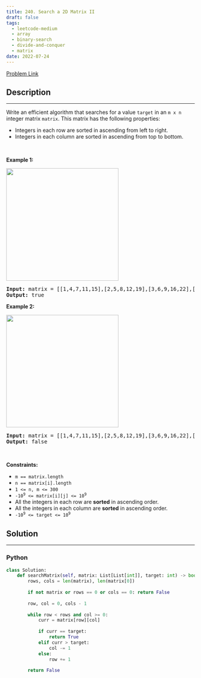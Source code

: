 ```yaml
---
title: 240. Search a 2D Matrix II
draft: false
tags: 
  - leetcode-medium
  - array
  - binary-search
  - divide-and-conquer
  - matrix
date: 2022-07-24
---
```


[Problem Link](https://leetcode.com/problems/search-a-2d-matrix-ii/)

## Description

---
<p>Write an efficient algorithm that searches for a value <code>target</code> in an <code>m x n</code> integer matrix <code>matrix</code>. This matrix has the following properties:</p>

<ul>
	<li>Integers in each row are sorted in ascending from left to right.</li>
	<li>Integers in each column are sorted in ascending from top to bottom.</li>
</ul>

<p>&nbsp;</p>
<p><strong class="example">Example 1:</strong></p>
<img alt="" src="https://assets.leetcode.com/uploads/2020/11/24/searchgrid2.jpg" style="width: 300px; height: 300px;" />
<pre>
<strong>Input:</strong> matrix = [[1,4,7,11,15],[2,5,8,12,19],[3,6,9,16,22],[10,13,14,17,24],[18,21,23,26,30]], target = 5
<strong>Output:</strong> true
</pre>

<p><strong class="example">Example 2:</strong></p>
<img alt="" src="https://assets.leetcode.com/uploads/2020/11/24/searchgrid.jpg" style="width: 300px; height: 300px;" />
<pre>
<strong>Input:</strong> matrix = [[1,4,7,11,15],[2,5,8,12,19],[3,6,9,16,22],[10,13,14,17,24],[18,21,23,26,30]], target = 20
<strong>Output:</strong> false
</pre>

<p>&nbsp;</p>
<p><strong>Constraints:</strong></p>

<ul>
	<li><code>m == matrix.length</code></li>
	<li><code>n == matrix[i].length</code></li>
	<li><code>1 &lt;= n, m &lt;= 300</code></li>
	<li><code>-10<sup>9</sup> &lt;= matrix[i][j] &lt;= 10<sup>9</sup></code></li>
	<li>All the integers in each row are <strong>sorted</strong> in ascending order.</li>
	<li>All the integers in each column are <strong>sorted</strong> in ascending order.</li>
	<li><code>-10<sup>9</sup> &lt;= target &lt;= 10<sup>9</sup></code></li>
</ul>


## Solution

---
### Python
``` py title='search-a-2d-matrix-ii'
class Solution:
    def searchMatrix(self, matrix: List[List[int]], target: int) -> bool:
        rows, cols = len(matrix), len(matrix[0])
        
        if not matrix or rows == 0 or cols == 0: return False
        
        row, col = 0, cols - 1
        
        while row < rows and col >= 0:
            curr = matrix[row][col]
            
            if curr == target: 
                return True
            elif curr > target: 
                col -= 1
            else:
                row += 1
                
        return False
```

